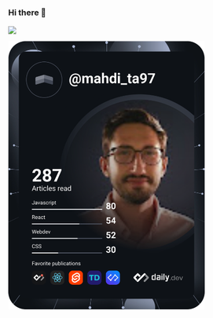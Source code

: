 ### Hi there 👋


<a href="https://github.com/anuraghazra/github-readme-stats">
  <img align="center" src="https://github-readme-stats.vercel.app/api?username=MahdiTa97&theme=github_dark&show_icons=true&hide_border=true&include_all_commits=true" />
</a>

<a href="https://app.daily.dev/DailyDevTips"><img src="https://github.com/MahdiTa97/MahdiTa97/blob/master/devcard.svg" width="400" alt="Mahdi Taala's Dev Card"/></a>


<!--
**MahdiTa97/MahdiTa97** is a ✨ _special_ ✨ repository because its `README.md` (this file) appears on your GitHub profile.

Here are some ideas to get you started:

- 🔭 I’m currently working on ...
- 🌱 I’m currently learning ...
- 👯 I’m looking to collaborate on ...
- 🤔 I’m looking for help with ...
- 💬 Ask me about ...
- 📫 How to reach me: ...
- 😄 Pronouns: ...
- ⚡ Fun fact: ...
-->
